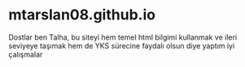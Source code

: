 # mtarslan08.github.io
Dostlar ben Talha, bu siteyi hem temel html bilgimi kullanmak ve ileri seviyeye taşımak hem de YKS sürecine faydalı olsun diye yaptım iyi çalışmalar
